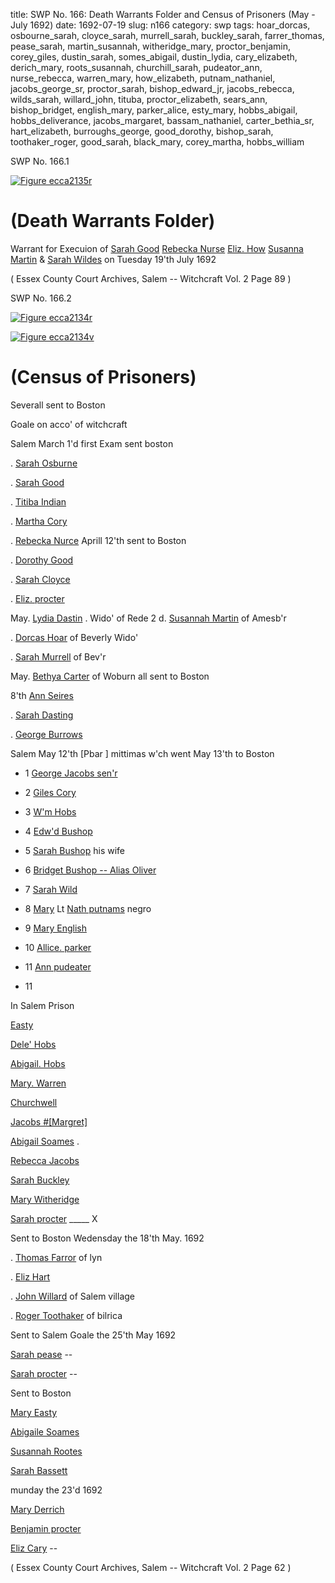 title: SWP No. 166: Death Warrants Folder and Census of Prisoners (May - July 1692)
date: 1692-07-19
slug: n166
category: swp
tags: hoar_dorcas, osbourne_sarah, cloyce_sarah, murrell_sarah, buckley_sarah, farrer_thomas, pease_sarah, martin_susannah, witheridge_mary, proctor_benjamin, corey_giles, dustin_sarah, somes_abigail, dustin_lydia, cary_elizabeth, derich_mary, roots_susannah, churchill_sarah, pudeator_ann, nurse_rebecca, warren_mary, how_elizabeth, putnam_nathaniel, jacobs_george_sr, proctor_sarah, bishop_edward_jr, jacobs_rebecca, wilds_sarah, willard_john, tituba, proctor_elizabeth, sears_ann, bishop_bridget, english_mary, parker_alice, esty_mary, hobbs_abigail, hobbs_deliverance, jacobs_margaret, bassam_nathaniel, carter_bethia_sr, hart_elizabeth, burroughs_george, good_dorothy, bishop_sarah, toothaker_roger, good_sarah, black_mary, corey_martha, hobbs_william




<div markdown class="doc" id="n166.1">

<div class="doc_id">SWP No. 166.1</div>


<span markdown class="figure">[![Figure ecca2135r](archives/ecca/thumb/ecca2135r.jpg)](archives/ecca/large/ecca2135r.jpg)</span>

# (Death Warrants Folder) 

Warrant for Execuion of [Sarah Good](/tag/good_sarah.html) [Rebecka Nurse](/tag/nurse_rebecca.html) [Eliz. How](/tag/how_elizabeth.html) [Susanna Martin](/tag/martin_susannah.html) & [Sarah Wildes](/tag/wilds_sarah.html) on Tuesday 19'th July 1692

( Essex County Court Archives, Salem -- Witchcraft Vol. 2 Page 89 )


</div>



<div markdown class="doc" id="n166.2">

<div class="doc_id">SWP No. 166.2</div>


<span markdown class="figure">[![Figure ecca2134r](archives/ecca/thumb/ecca2134r.jpg)](archives/ecca/large/ecca2134r.jpg)</span>

<span markdown class="figure">[![Figure ecca2134v](archives/ecca/thumb/ecca2134v.jpg)](archives/ecca/large/ecca2134v.jpg)</span>

# (Census of Prisoners) 

Severall sent to Boston 

Goale on acco' of witchcraft 

Salem March 1'd first Exam sent boston

. [Sarah Osburne](/tag/osbourne_sarah.html)

. [Sarah Good](/tag/good_sarah.html)

. [Titiba Indian](/tag/tituba.html)

. [Martha Cory](/tag/corey_martha.html)

. [Rebecka Nurce](/tag/nurse_rebecca.html) Aprill 12'th sent to Boston 

. [Dorothy Good](/tag/good_dorothy.html)

. [Sarah Cloyce](/tag/cloyce_sarah.html)

. [Eliz. procter](/tag/proctor_elizabeth.html)

May. [Lydia Dastin](/tag/dustin_lydia.html) . Wido' of Rede 2 d. [Susannah Martin](/tag/martin_susannah.html) of Amesb'r

. [Dorcas Hoar](/tag/hoar_dorcas.html) of Beverly Wido'

. [Sarah Murrell](/tag/murrell_sarah.html) of Bev'r

May. [Bethya Carter](/tag/carter_bethia_sr.html) of Woburn all sent to Boston

8'th [Ann Seires](/tag/sears_ann.html)

. [Sarah Dasting](/tag/dustin_sarah.html)

. [George Burrows](/tag/burroughs_george.html)

Salem May 12'th [Pbar ] mittimas w'ch went May 13'th to Boston

* 1 [George Jacobs sen'r](/tag/jacobs_george_sr.html)

* 2 [Giles Cory](/tag/corey_giles.html)

* 3 [W'm Hobs](/tag/hobbs_william.html)

* 4 [Edw'd Bushop](/tag/bishop_edward_jr.html)

* 5 [Sarah Bushop](/tag/bishop_sarah.html) his wife

* 6 [Bridget Bushop -- Alias Oliver](/tag/bishop_bridget.html)

* 7 [Sarah Wild](/tag/wilds_sarah.html)

* 8 [Mary](/tag/black_mary.html) Lt [Nath putnams](/tag/putnam_nathaniel.html) negro

* 9 [Mary English](/tag/english_mary.html)

* 10 [Allice. parker](/tag/parker_alice.html)

* 11 [Ann pudeater](/tag/pudeator_ann.html)

* 11 

In Salem Prison 

[Easty](/tag/esty_mary.html)

[Dele' Hobs](/tag/hobbs_deliverance.html)

[Abigail. Hobs](/tag/hobbs_abigail.html)

[Mary. Warren](/tag/warren_mary.html)

[Churchwell](/tag/churchill_sarah.html)

[Jacobs #[Margret]](/tag/jacobs_margaret.html)

[Abigail Soames](/tag/somes_abigail.html) .

[Rebecca Jacobs](/tag/jacobs_rebecca.html)

[Sarah Buckley](/tag/buckley_sarah.html)

[Mary Witheridge](/tag/witheridge_mary.html)

[Sarah procter](/tag/proctor_sarah.html) _____ X

Sent to Boston Wedensday the 18'th May. 1692

. [Thomas Farror](/tag/farrer_thomas.html) of lyn

. [Eliz Hart](/tag/hart_elizabeth.html)

. [John Willard](/tag/willard_john.html) of Salem village

. [Roger Toothaker](/tag/toothaker_roger.html) of bilrica

Sent to Salem Goale the 25'th May 1692 

[Sarah pease](/tag/pease_sarah.html) --

[Sarah procter](/tag/proctor_sarah.html) --

Sent to Boston 

[Mary Easty](/tag/esty_mary.html)

[Abigaile Soames](/tag/somes_abigail.html)

[Susannah Rootes](/tag/roots_susannah.html)

[Sarah Bassett](/tag/bassam_nathaniel.html)

munday the 23'd 1692 

[Mary Derrich](/tag/derich_mary.html)

[Benjamin procter](/tag/proctor_benjamin.html)

[Eliz Cary](/tag/cary_elizabeth.html) --

( Essex County Court Archives, Salem -- Witchcraft Vol. 2 Page 62 )


</div>

